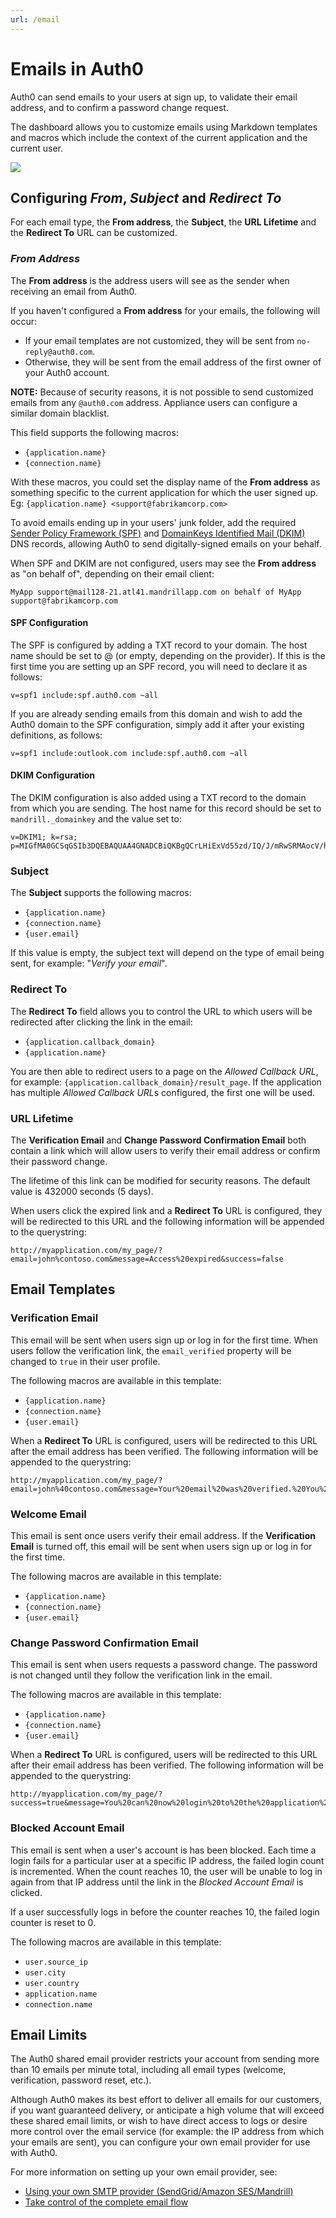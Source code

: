 ```yaml
---
url: /email
---
```


# Emails in Auth0

Auth0 can send emails to your users at sign up, to validate their email address, and to confirm a password change request.

The dashboard allows you to customize emails using Markdown templates and macros which include the context of the current application and the current user.

![](/media/articles/email/index/emails-fields.png)

## Configuring *From*, *Subject* and *Redirect To*

For each email type, the **From address**, the **Subject**, the **URL Lifetime** and the **Redirect To** URL can be customized.

### *From Address*

The **From address** is the address users will see as the sender when receiving an email from Auth0.

If you haven't configured a **From address** for your emails, the following will occur:

* If your email templates are not customized, they will be sent from `no-reply@auth0.com`.
* Otherwise, they will be sent from the email address of the first owner of your Auth0 account.

**NOTE:** Because of security reasons, it is not possible to send customized emails from any `@auth0.com` address. Appliance users can configure a similar domain blacklist.

This field supports the following macros:

- `{application.name}`
- `{connection.name}`

With these macros, you could set the display name of the **From address** as something specific to the current application for which the user signed up. Eg: `{application.name} <support@fabrikamcorp.com>`

To avoid emails ending up in your users' junk folder, add the required [Sender Policy Framework (SPF)](http://en.wikipedia.org/wiki/Sender_Policy_Framework) and [DomainKeys Identified Mail (DKIM)](http://en.wikipedia.org/wiki/DKIM) DNS records, allowing Auth0 to send digitally-signed emails on your behalf.

When SPF and DKIM are not configured, users may see the **From address** as "on behalf of", depending on their email client:

`MyApp support@mail128-21.atl41.mandrillapp.com on behalf of MyApp support@fabrikamcorp.com`

#### SPF Configuration

The SPF is configured by adding a TXT record to your domain. The host name should be set to @ (or empty, depending on the provider). If this is the first time you are setting up an SPF record, you will need to declare it as follows:

```
v=spf1 include:spf.auth0.com ~all
```

If you are already sending emails from this domain and wish to add the Auth0 domain to the SPF configuration, simply add it after your existing definitions, as follows:

```
v=spf1 include:outlook.com include:spf.auth0.com ~all
```

#### DKIM Configuration

The DKIM configuration is also added using a TXT record to the domain from which you are sending. The host name for this record should be set to `mandrill._domainkey` and the value set to:

```
v=DKIM1; k=rsa; p=MIGfMA0GCSqGSIb3DQEBAQUAA4GNADCBiQKBgQCrLHiExVd55zd/IQ/J/mRwSRMAocV/hMB3jXwaHH36d9NaVynQFYV8NaWi69c1veUtRzGt7yAioXqLj7Z4TeEUoOLgrKsn8YnckGs9i3B3tVFB+Ch/4mPhXWiNfNdynHWBcPcbJ8kjEQ2U8y78dHZj1YeRXXVvWob2OaKynO8/lQIDAQAB;
```

### Subject

The **Subject** supports the following macros:

- `{application.name}`
- `{connection.name}`
- `{user.email}`

If this value is empty, the subject text will depend on the type of email being sent, for example: "*Verify your email*".

### Redirect To

The **Redirect To** field allows you to control the URL to which users will be redirected after clicking the link in the email:

- `{application.callback_domain}`
- `{application.name}`

You are then able to redirect users to a page on the *Allowed Callback URL*, for example: `{application.callback_domain}/result_page`. If the application has multiple *Allowed Callback URL*s configured, the first one will be used.

### URL Lifetime

The **Verification Email** and **Change Password Confirmation Email** both contain a link which will allow users to verify their email address or confirm their password change.

The lifetime of this link can be modified for security reasons. The default value is 432000 seconds (5 days).

When users click the expired link and a **Redirect To** URL is configured, they will be redirected to this URL and the following information will be appended to the querystring:

```
http://myapplication.com/my_page/?email=john%contoso.com&message=Access%20expired&success=false
```

## Email Templates

### Verification Email

This email will be sent when users sign up or log in for the first time. When users follow the verification link, the `email_verified` property will be changed to `true` in their user profile.

The following macros are available in this template:

- `{application.name}`
- `{connection.name}`
- `{user.email}`

When a **Redirect To** URL is configured, users will be redirected to this URL after the email address has been verified. The following information will be appended to the querystring:

```
http://myapplication.com/my_page/?email=john%40contoso.com&message=Your%20email%20was%20verified.%20You%20can%20continue%20using%20the%20application.&success=true
```

### Welcome Email

This email is sent once users verify their email address. If the **Verification Email** is turned off, this email will be sent when users sign up or log in for the first time.

The following macros are available in this template:

- `{application.name}`
- `{connection.name}`
- `{user.email}`

### Change Password Confirmation Email

This email is sent when users requests a password change. The password is not changed until they follow the verification link in the email.

The following macros are available in this template:

- `{application.name}`
- `{connection.name}`
- `{user.email}`

When a **Redirect To** URL is configured, users will be redirected to this URL after their email address has been verified. The following information will be appended to the querystring:

```
http://myapplication.com/my_page/?success=true&message=You%20can%20now%20login%20to%20the%20application%20with%20the%20new%20password.
```

### Blocked Account Email

This email is sent when a user's account is has been blocked. Each time a login fails for a particular user at a specific IP address, the failed login count is incremented. When the count reaches 10, the user will be unable to log in again from that IP address until the link in the *Blocked Account Email* is clicked.

If a user successfully logs in before the counter reaches 10, the failed login counter is reset to 0.

The following macros are available in this template:

- `user.source_ip`
- `user.city`
- `user.country`
- `application.name`
- `connection.name`

## Email Limits

The Auth0 shared email provider restricts your account from sending more than 10 emails per minute total, including all email types (welcome, verification, password reset, etc.).

Although Auth0 makes its best effort to deliver all emails for our customers, if you want guaranteed delivery, or anticipate a high volume that will exceed these shared email limits, or wish to have direct access to logs or desire more control over the email service (for example: the IP address from which your emails are sent), you can configure your own email provider for use with Auth0.

For more information on setting up your own email provider, see:
* [Using your own SMTP provider (SendGrid/Amazon SES/Mandrill)](/email/providers)
* [Take control of the complete email flow](/email/custom)